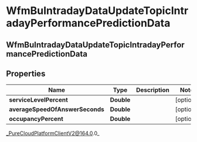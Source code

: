 # WfmBuIntradayDataUpdateTopicIntradayPerformancePredictionData

## WfmBuIntradayDataUpdateTopicIntradayPerformancePredictionData

## Properties

|Name | Type | Description | Notes|
|------------ | ------------- | ------------- | -------------|
| **serviceLevelPercent** | **Double** |  | [optional] |
| **averageSpeedOfAnswerSeconds** | **Double** |  | [optional] |
| **occupancyPercent** | **Double** |  | [optional] |



_PureCloudPlatformClientV2@164.0.0_
